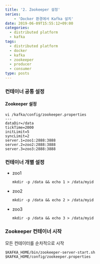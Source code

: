 ```yaml
---
title: '2. Zookeeper 설정'
series: 
    - 'Docker 환경에서 Kafka 설치'
date: 2019-06-09T15:55:12+09:00
categories:
  - distributed platform
  - kafka
tags:
  - distributed platform
  - docker
  - kafka
  - zookeeper
  - producer
  - consumer
type: posts
---
```


### 컨테이너 공통 설정

#### Zookeeper 설정

    vi /kafka/config/zookeeper.properties
    ---
    dataDir=/data
    tickTime=2000
    initLimit=5
    syncLimit=2
    server.1=zoo1:2888:3888
    server.2=zoo2:2888:3888
    server.3=zoo3:2888:3888

### 컨테이너 개별 설정

* zoo1

    ```
    mkdir -p /data && echo 1 > /data/myid
    ```
    
* zoo2

    ```
    mkdir -p /data && echo 2 > /data/myid
    ```
    
* zoo3

    ```
    mkdir -p /data && echo 3 > /data/myid
    ```

### Zookeeper 컨테이너 시작

모든 컨테이터를 순차적으로 시작

    $KAFKA_HOME/bin/zookeeper-server-start.sh $KAFKA_HOME/config/zookeeper.properties